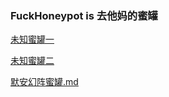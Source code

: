 ### FuckHoneypot is 去他妈的蜜罐
[未知蜜罐一](https://github.com/fuckhoneypot/fuckhoneypot/blob/main/%E6%9C%AA%E7%9F%A5%E8%9C%9C%E7%BD%90%E4%B8%80/README.md "未知蜜罐一")

[未知蜜罐二](https://github.com/fuckhoneypot/fuckhoneypot/blob/main/%E6%9C%AA%E7%9F%A5%E8%9C%9C%E7%BD%90%E4%BA%8C/README.md "未知蜜罐二")

[默安幻阵蜜罐.md](https://github.com/fuckhoneypot/fuckhoneypot/blob/main/%E9%BB%98%E5%AE%89%E5%B9%BB%E9%98%B5%E8%9C%9C%E7%BD%90/README.md "默安幻阵蜜罐.md")
